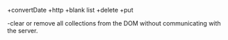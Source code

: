 +convertDate
+http
+blank list
+delete
+put

-clear or remove all collections from the DOM without communicating with the server.